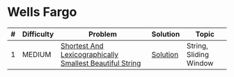 # Wells Fargo

| # | Difficulty | Problem | Solution | Topic |
|---|------------|---------|----------|--------|
| 1 | MEDIUM | [Shortest And Lexicographically Smallest Beautiful String](https://leetcode.com/problems/shortest-and-lexicographically-smallest-beautiful-string) | [Solution](../coding/algorithms/SlidingWindow.java) | String, Sliding Window |
